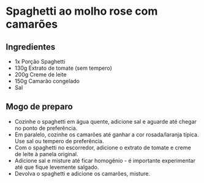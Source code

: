 # Spaghetti ao molho rose com camarões

## Ingredientes
- 1x Porção Spaghetti
- 130g Extrato de tomate (sem tempero)
- 200g Creme de leite
- 150g Camarão congelado
- Sal

## Mogo de preparo
- Cozinhe o spaghetti em água quente, adicione sal e aguarde até chegar no ponto de preferência.
- Em paralelo, cozinhe os camarões até ganhar a cor rosada/laranja típica. Use sal ou tempero de preferência.
- Com o spaghetti no escorredor, adicione o extrato de tomate e creme de leite à panela original.
- Adicione sal e misture até ficar homogênio - é importante experimentar até que fique levemente salgado.
- Devolva o spaghetti e adicione os camarões, misture.
